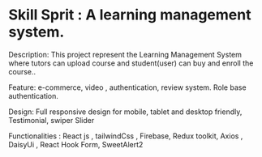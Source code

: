 # Skill Sprit : A learning management system.

Description: This project represent the Learning Management System where tutors can upload course and student(user) can buy and enroll the course..

Feature: e-commerce, video , authentication, review system. Role base authentication.

Design: Full responsive design for mobile, tablet and desktop friendly, Testimonial, swiper Slider

Functionalities : React js , tailwindCss , Firebase, Redux toolkit, Axios , DaisyUi , React Hook Form, SweetAlert2
